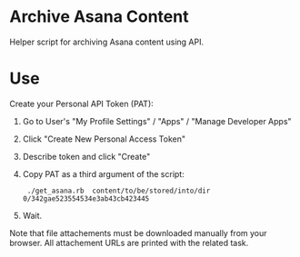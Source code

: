 # Archive Asana Content
Helper script for archiving Asana content using API.

# Use 

Create your Personal API Token (PAT): 
1. Go to User's "My Profile Settings" / "Apps" / "Manage Developer Apps"
2. Click "Create New Personal Access Token"
3. Describe token and click "Create"
4. Copy PAT as a third argument of the script:

        ./get_asana.rb  content/to/be/stored/into/dir  0/342gae523554534e3ab43cb423445

        
5. Wait. 

Note that file attachements must be downloaded manually from your browser. All attachement URLs are printed with the related task.  
